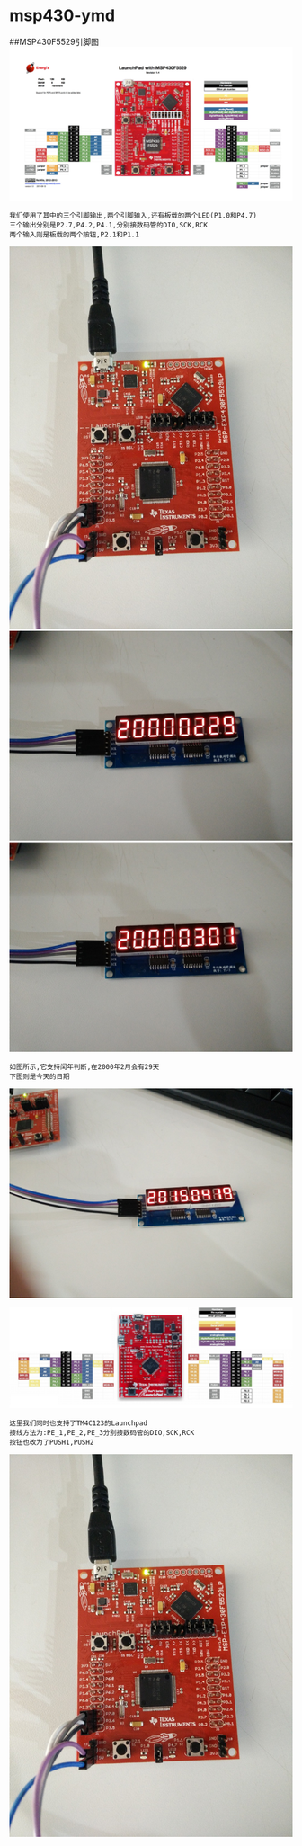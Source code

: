 # msp430-ymd


##MSP430F5529引脚图
![](https://github.com/ypwhs/msp430-ymd/blob/master/LaunchPadMSP430F5529.jpg)

    我们使用了其中的三个引脚输出,两个引脚输入,还有板载的两个LED(P1.0和P4.7)
    三个输出分别是P2.7,P4.2,P4.1,分别接数码管的DIO,SCK,RCK
    两个输入则是板载的两个按钮,P2.1和P1.1
![](https://github.com/ypwhs/msp430-ymd/blob/master/IMG_20150419_145957.jpg)
![](https://github.com/ypwhs/msp430-ymd/blob/master/IMG_20150419_150005.jpg)
![](https://github.com/ypwhs/msp430-ymd/blob/master/IMG_20150419_150006.jpg)

    如图所示,它支持闰年判断,在2000年2月会有29天
    下图则是今天的日期
![](https://github.com/ypwhs/msp430-ymd/blob/master/IMG_20150419_150417.jpg)

![](https://github.com/ypwhs/msp430-ymd/blob/master/tm4c123pinmap.jpg)

    这里我们同时也支持了TM4C123的Launchpad
    接线方法为:PE_1,PE_2,PE_3分别接数码管的DIO,SCK,RCK
    按钮也改为了PUSH1,PUSH2
![](https://github.com/ypwhs/msp430-ymd/blob/master/IMG_20150419_145957.jpg)
